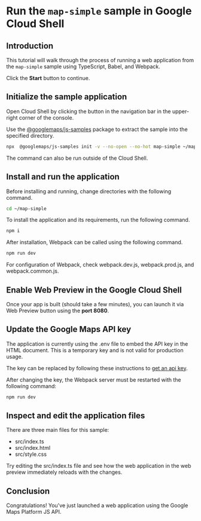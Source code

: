 # Run the `map-simple` sample in Google Cloud Shell

<walkthrough-tutorial-duration duration="10"/>

## Introduction

This tutorial will walk through the process of running a web application from
the `map-simple` sample using TypeScript, Babel, and Webpack.

Click the **Start** button to continue.

## Initialize the sample application

Open Cloud Shell by clicking the
<walkthrough-cloud-shell-icon></walkthrough-cloud-shell-icon> button in the
navigation bar in the upper-right corner of the console.

Use the [@googlemaps/js-samples](https://www.npmjs.com/package/@googlemaps/js-samples) package to 
extract the sample into the specified directory.

```bash
npx  @googlemaps/js-samples init -v --no-open --no-hot map-simple ~/map-simple
```

The command can also be run outside of the Cloud Shell.

## Install and run the application

Before installing and running, change directories with the following command.

```bash
cd ~/map-simple
```

To install the application and its requirements, run the following command.

```bash
npm i
```

After installation, Webpack can be called using the following command.

```bash
npm run dev
```

For configuration of Webpack, check
<walkthrough-editor-open-file filePath="map-simple/webpack.dev.js">webpack.dev.js</walkthrough-editor-open-file>,
<walkthrough-editor-open-file filePath="map-simple/webpack.prod.js">webpack.prod.js</walkthrough-editor-open-file>,
and
<walkthrough-editor-open-file filePath="map-simple/webpack.common.js">webpack.common.js</walkthrough-editor-open-file>.

## Enable Web Preview in the Google Cloud Shell

Once your app is built (should take a few minutes), you can launch it via
<walkthrough-spotlight-pointer target="cloudshell" spotlightId="devshell-web-preview-button">Web
Preview button</walkthrough-spotlight-pointer> using the **port 8080**.

## Update the Google Maps API key

The application is currently using the
<walkthrough-editor-open-file filePath="map-simple/.env">.env</walkthrough-editor-open-file>
file to embed the API key in the HTML document. This is a temporary key and is
not valid for production usage.

The key can be replaced by following these instructions to
[get an api key](https://developers.google.com/maps/documentation/javascript/get-api-key).

After changing the key, the Webpack server must be restarted with the following
command:

```bash
npm run dev
```

## Inspect and edit the application files

There are three main files for this sample:

*   <walkthrough-editor-open-file filePath="map-simple/src/index.ts">src/index.ts</walkthrough-editor-open-file>
*   <walkthrough-editor-open-file filePath="map-simple/src/index.html">src/index.html</walkthrough-editor-open-file>
*   <walkthrough-editor-open-file filePath="map-simple/src/style.css">src/style.css</walkthrough-editor-open-file>

Try editing the <walkthrough-editor-open-file filePath="map-simple/src/index.ts">src/index.ts</walkthrough-editor-open-file> file and see how the web application in the web preview immediately reloads with the changes.

## Conclusion

<walkthrough-conclusion-trophy></walkthrough-conclusion-trophy>

Congratulations! You've just launched a web application using the Google Maps
Platform JS API.
